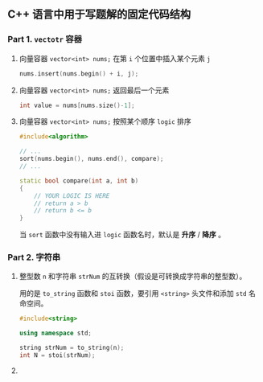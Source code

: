 ## C++ 语言中用于写题解的固定代码结构

### Part 1. `vectotr` 容器 

1. 向量容器 `vector<int> nums;` 在第 `i` 个位置中插入某个元素 `j` 

   ```c++
   nums.insert(nums.begin() + i, j);
   ```

2. 向量容器 `vector<int> nums;` 返回最后一个元素

   ```C++
   int value = nums[nums.size()-1];
   ```

3. 向量容器 `vector<int> nums;` 按照某个顺序 `logic` 排序

   ```C++
   #include<algorithm>
   
   // ...
   sort(nums.begin(), nums.end(), compare);
   // ...
   
   static bool compare(int a, int b)
   {
       // YOUR LOGIC IS HERE
       // return a > b
       // return b <= b
   }
   ```

   当 `sort` 函数中没有输入进 `logic` 函数名时，默认是 **升序** / **降序** 。

### Part 2. 字符串

1. 整型数 `n` 和字符串 `strNum` 的互转换（假设是可转换成字符串的整型数）。

   用的是 `to_string` 函数和 `stoi` 函数，要引用 `<string>` 头文件和添加 `std` 名命空间。

   ```c++
   #include<string>
   
   using namespace std;
   
   string strNum = to_string(n);
   int N = stoi(strNum);
   ```

2. 